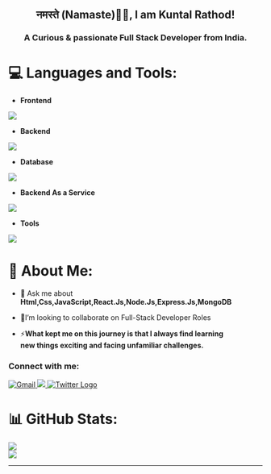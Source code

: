  <h2 align="center">नमस्ते (Namaste)🙏🏻, I am  Kuntal Rathod!</h2>

<h3 align="center">A Curious & passionate Full Stack Developer from India.</h3>

# 💻 Languages and Tools:
- **Frontend**
<p align="left">
  <a href="https://skillicons.dev">
    <img src="https://skillicons.dev/icons?i=html,css,js,ts,bootstrap,react,redux,tailwind" />
  </a>
</p>

- **Backend**
<p align="left">
  <a href="https://skillicons.dev">
    <img src="https://skillicons.dev/icons?i=nodejs,express,bun" />
  </a>
</p>

- **Database**
<p align="left">
  <a href="https://skillicons.dev">
    <img src="https://skillicons.dev/icons?i=mongodb" />
  </a>
</p>

<!--- DevOps
<p align="left">
  <a href="https://skillicons.dev">
    <img src="https://skillicons.dev/icons?i=aws,docker" />
  </a>
</p> -->

- **Backend As a Service**
<p align="left">
  <a href="https://skillicons.dev">
    <img src="https://skillicons.dev/icons?i=appwrite,firebase" />
  </a>
</p>

- **Tools**
<p align="left">
  <a href="https://skillicons.dev">
    <img src="https://skillicons.dev/icons?i=git,github,vscode,postman,linux,vercel,vite,npm,restapi" />
  </a>
</p>

# 💫 About Me:                        
<!--  - 🌱 I’m currently learning **Docker** -->

- 💬 Ask me about **Html,Css,JavaScript,React.Js,Node.Js,Express.Js,MongoDB**

- 💫I’m looking to collaborate on Full-Stack Developer Roles

- ⚡**What kept me on this journey is that I always find learning <br> new things exciting and facing unfamiliar challenges.<br>**  

<h3>Connect with me: </h3>
<a href="mailto:kuntalrathod77@gmail.com">
    <img src="https://skillicons.dev/icons?i=gmail" alt="Gmail" />
</a>
  <a href="https://www.linkedin.com/in/kuntalrathod/">
    <img src="https://skillicons.dev/icons?i=linkedin" />
  </a>
  <a href="https://x.com/KuntalRathod77">
  <img src="https://skillicons.dev/icons?i=twitter" alt="Twitter Logo" />
</a>

# 📊 GitHub Stats:
![](https://github-readme-stats.vercel.app/api?username=kuntalrathod&theme=vue-dark&hide_border=true&include_all_commits=false&count_private=false)<br/>
![](https://github-readme-streak-stats.herokuapp.com/?user=kuntalrathod&theme=vue-dark&hide_border=true)<br/>

---


<!-- Proudly created with GPRM ( https://gprm.itsvg.in ) -->
